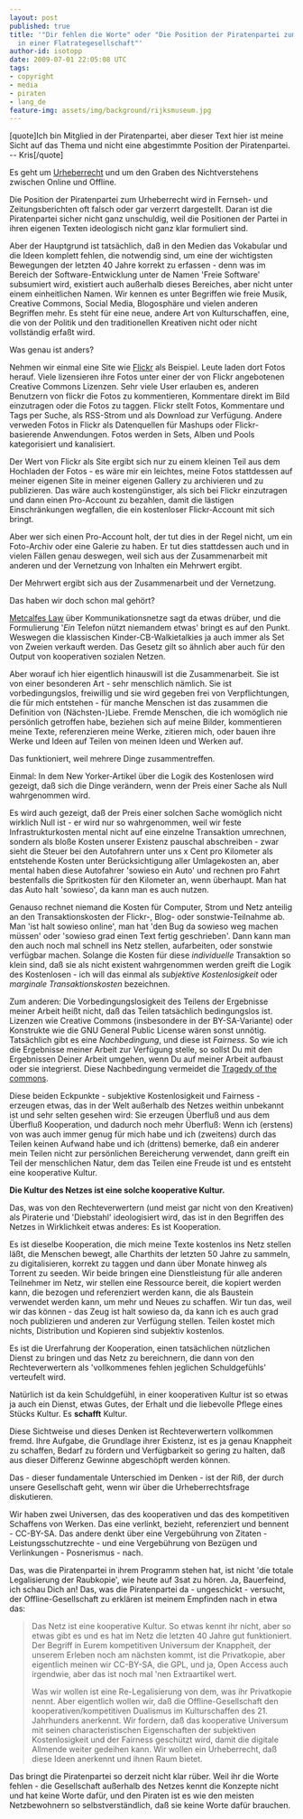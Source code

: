 ```yaml
---
layout: post
published: true
title: '"Dir fehlen die Worte" oder "Die Position der Piratenpartei zum Urheberrecht
  in einer Flatrategesellschaft"'
author-id: isotopp
date: 2009-07-01 22:05:08 UTC
tags:
- copyright
- media
- piraten
- lang_de
feature-img: assets/img/background/rijksmuseum.jpg
---
```

[quote]Ich bin Mitglied in der Piratenpartei, aber dieser Text hier ist meine Sicht auf das Thema und nicht eine abgestimmte Position der Piratenpartei. -- Kris[/quote]

Es geht um <a href='http://blog.koehntopp.de/archives/2530-Urheberrecht-360-Grad-Ansicht.html'>Urheberrecht</a> und um den Graben des Nichtverstehens zwischen Online und Offline.

Die Position der Piratenpartei zum Urheberrecht wird in Fernseh- und Zeitungsberichten oft falsch oder gar verzerrt dargestellt. Daran ist die Piratenpartei sicher nicht ganz unschuldig, weil die Positionen der Partei in ihren eigenen Texten ideologisch nicht ganz klar formuliert sind.

Aber der Hauptgrund ist tatsächlich, daß in den Medien das Vokabular und die Ideen komplett fehlen, die notwendig sind, um eine der wichtigsten Bewegungen der letzten 40 Jahre korrekt zu erfassen - denn was im Bereich der Software-Entwicklung unter de Namen 'Freie Software' subsumiert wird, existiert auch außerhalb dieses Bereiches, aber nicht unter einem einheitlichen Namen. Wir kennen es unter Begriffen wie freie Musik, Creative Commons, Social Media, Blogosphäre und vielen anderen Begriffen mehr. Es steht für eine neue, andere Art von Kulturschaffen, eine, die von der Politik und den traditionellen Kreativen nicht oder nicht vollständig erfaßt wird.

Was genau ist anders?
<br />

Nehmen wir einmal eine Site wie <a href='http://flickr.com'>Flickr</a> als Beispiel. Leute laden dort Fotos herauf. Viele lizensieren ihre Fotos unter einer der von Flickr angebotenen Creative Commons Lizenzen. Sehr viele User erlauben es, anderen Benutzern von flickr die Fotos zu kommentieren, Kommentare direkt im Bild einzutragen oder die Fotos zu taggen. Flickr stellt Fotos, Kommentare und Tags per Suche, als RSS-Strom und als Download zur Verfügung. Andere verweden Fotos in Flickr als Datenquellen für Mashups oder Flickr-basierende Anwendungen. Fotos werden in Sets, Alben und Pools kategorisiert und kanalisiert.

Der Wert von Flickr als Site ergibt sich nur zu einem kleinen Teil aus dem Hochladen der Fotos - es wäre mir ein leichtes, meine Fotos stattdessen auf meiner eigenen Site in meiner eigenen Gallery zu archivieren und zu publizieren. Das wäre auch kostengünstiger, als sich bei Flickr einzutragen und dann einen Pro-Account zu bezahlen, damit die lästigen Einschränkungen wegfallen, die ein kostenloser Flickr-Account mit sich bringt.

Aber wer sich einen Pro-Account holt, der tut dies in der Regel nicht, um ein Foto-Archiv oder eine Galerie zu haben. Er tut dies stattdessen auch und in vielen Fällen genau deswegen, weil sich aus der Zusammenarbeit mit anderen und der Vernetzung von Inhalten ein Mehrwert ergibt.

Der Mehrwert ergibt sich aus der Zusammenarbeit und der Vernetzung.

Das haben wir doch schon mal gehört?

<a href='http://en.wikipedia.org/wiki/Metcalfes_Law'>Metcalfes Law</a> über Kommunikationsnetze sagt da etwas drüber, und die Formulierung '<em>Ein</em> Telefon nützt niemandem etwas' bringt es auf den Punkt. Weswegen die klassischen Kinder-CB-Walkietalkies ja auch immer als Set von Zweien verkauft werden. Das Gesetz gilt so ähnlich aber auch für den Output von kooperativen sozialen Netzen.

Aber worauf ich hier eigentlich hinauswill ist die Zusammenarbeit. Sie ist von einer besonderen Art - sehr menschlich nämlich. Sie ist vorbedingungslos, freiwillig und sie wird gegeben frei von Verpflichtungen, die für mich entstehen - für manche Menschen ist das zusammen die Definition von (Nächsten-)Liebe. Fremde Menschen, die ich womöglich nie persönlich getroffen habe, beziehen sich auf meine Bilder, kommentieren meine Texte, referenzieren meine Werke, zitieren mich, oder bauen ihre Werke und Ideen auf Teilen von meinen Ideen und Werken auf.

Das funktioniert, weil mehrere Dinge zusammentreffen.

Einmal: In dem New Yorker-Artikel über die Logik des Kostenlosen wird gezeigt, daß sich die Dinge verändern, wenn der Preis einer Sache als Null wahrgenommen wird.

Es wird auch gezeigt, daß der Preis einer solchen Sache womöglich nicht wirklich Null ist - er wird nur so wahrgenommen, weil wir feste Infrastrukturkosten mental nicht auf eine einzelne Transaktion umrechnen, sondern als bloße Kosten unserer Existenz pauschal abschreiben - zwar sieht die Steuer bei den Autofahrern unter uns x Cent pro Kilometer als entstehende Kosten unter Berücksichtigung aller Umlagekosten an, aber mental haben diese Autofahrer 'sowieso ein Auto' und rechnen pro Fahrt bestenfalls die Spritkosten für den Kilometer an, wenn überhaupt. Man hat das Auto halt 'sowieso', da kann man es auch nutzen.

Genauso rechnet niemand die Kosten für Computer, Strom und Netz anteilig an den Transaktionskosten der Flickr-, Blog- oder sonstwie-Teilnahme ab. Man 'ist halt sowieso online', man hat 'den Bug da sowieso weg machen müssen' oder 'sowieso grad einen Text fertig geschrieben'. Dann kann man den auch noch mal schnell ins Netz stellen, aufarbeiten, oder sonstwie verfügbar machen. Solange die Kosten für diese <em>individuelle</em> Transaktion so klein sind, daß sie als nicht existent wahrgenommen werden greift die Logik des Kostenlosen - ich will das einmal als <em>subjektive Kostenlosigkeit</em> oder <em>marginale Transaktionskosten</em> bezeichnen.

Zum anderen: Die Vorbedingungslosigkeit des Teilens der Ergebnisse meiner Arbeit heißt nicht, daß das Teilen tatsächlich bedingungslos ist. Lizenzen wie Creative Commons (insbesondere in der BY-SA-Variante) oder Konstrukte wie die GNU General Public License wären sonst unnötig. Tatsächlich gibt es eine <em>Nachbedingung</em>, und diese ist <em>Fairness</em>. So wie ich die Ergebnisse meiner Arbeit zur Verfügung stelle, so sollst Du mit den Ergebnissen Deiner Arbeit umgehen, wenn Du auf meiner Arbeit aufbaust oder sie integrierst. Diese Nachbedingung vermeidet die <a href='http://en.wikipedia.org/wiki/Tragedy_of_the_commons'>Tragedy of the commons</a>.

Diese beiden Eckpunkte - subjektive Kostenlosigkeit und Fairness - erzeugen etwas, das in der Welt außerhalb des Netzes weithin unbekannt ist und sehr selten gesehen wird: Sie erzeugen Überfluß und aus dem Überfluß Kooperation, und dadurch noch mehr Überfluß: Wenn ich (erstens) von was auch immer genug für mich habe und ich (zweitens) durch das Teilen keinen Aufwand habe und ich (drittens) bemerke, daß ein anderer mein Teilen nicht zur persönlichen Bereicherung verwendet, dann greift ein Teil der menschlichen Natur, dem das Teilen eine Freude ist und es entsteht eine kooperative Kultur.

<b>Die Kultur des Netzes ist eine solche kooperative Kultur.</b>

Das, was von den Rechteverwertern (und meist gar nicht von den Kreativen) als Piraterie und 'Diebstahl' ideologisiert wird, das ist in den Begriffen des Netzes in Wirklichkeit etwas anderes: Es ist Kooperation.

Es ist dieselbe Kooperation, die mich meine Texte kostenlos ins Netz stellen läßt, die Menschen bewegt, alle Charthits der letzten 50 Jahre zu sammeln, zu digitalisieren, korrekt zu taggen und dann über Monate hinweg als Torrent zu seeden. Wir beide bringen eine Dienstleistung für alle anderen Teilnehmer im Netz, wir stellen eine Ressource bereit, die kopiert werden kann, die bezogen und referenziert werden kann, die als Baustein verwendet werden kann, um mehr und Neues zu schaffen. Wir tun das, weil wir das können - das Zeug ist halt sowieso da, da kann ich es auch grad noch publizieren und anderen zur Verfügung stellen. Teilen kostet mich nichts, Distribution und Kopieren sind subjektiv kostenlos.

Es ist die Urerfahrung der Kooperation, einen tatsächlichen nützlichen Dienst zu bringen und das Netz zu bereichnern, die dann von den Rechteverwertern als 'vollkommenes fehlen jeglichen Schuldgefühls' verteufelt wird.

Natürlich ist da kein Schuldgefühl, in einer kooperativen Kultur ist so etwas ja auch ein Dienst, etwas Gutes, der Erhalt und die liebevolle Pflege eines Stücks Kultur. Es <b>schafft</b> Kultur.

Diese Sichtweise und dieses Denken ist Rechteverwertern vollkommen fremd. Ihre Aufgabe, die Grundlage ihrer Existenz, ist es ja genau Knappheit zu schaffen, Bedarf zu fördern und Verfügbarkeit so gering zu halten, daß aus dieser Differenz Gewinne abgeschöpft werden können.

Das - dieser fundamentale Unterschied im Denken - ist der Riß, der durch unsere Gesellschaft geht, wenn wir über die Urheberrechtsfrage diskutieren.

Wir haben zwei Universen, das des kooperativen und das des kompetitiven Schaffens von Werken. Das eine verlinkt, bezieht, referenziert und bennent - CC-BY-SA. Das andere denkt über eine Vergebührung von Zitaten - Leistungsschutzrechte - und eine Vergebührung von Bezügen und Verlinkungen - Posnerismus - nach.

Das, was die Piratenpartei in ihrem Programm stehen hat, ist nicht 'die totale Legalisierung der Raubkopie', wie heute auf 3sat zu hören. Ja, Bauerfeind, ich schau Dich an! Das, was die Piratenpartei da - ungeschickt - versucht, der Offline-Gesellschaft zu erklären ist meinem Empfinden nach in etwa das: <blockquote>Das Netz ist eine kooperative Kultur. So etwas kennt ihr nicht, aber so etwas gibt es und es hat im Netz die letzten 40 Jahre gut funktioniert. Der Begriff in Eurem kompetitiven Universum der Knappheit, der unserem Erleben noch am nächsten kommt, ist die Privatkopie, aber eigentlich meinen wir CC-BY-SA, die GPL, und ja, Open Access auch irgendwie, aber das ist noch mal 'nen Extraartikel wert.

Was wir wollen ist eine Re-Legalisierung von dem, was ihr Privatkopie nennt. Aber eigentlich wollen wir, daß die Offline-Gesellschaft den kooperativen/kompetitiven Dualismus im Kulturschaffen des 21. Jahrhunders anerkennt. Wir fordern, daß das kooperative Universum mit seinen characteristischen Eigenschaften der subjektiven Kostenlosigkeit und der Fairness geschützt wird, damit die digitale Allmende weiter gedeihen kann. Wir wollen ein Urheberrecht, daß diese Ideen anerkennt und ihnen Raum bietet.</blockquote> Das bringt die Piratenpartei so derzeit nicht klar rüber. Weil ihr die Worte fehlen - die Gesellschaft außerhalb des Netzes kennt die Konzepte nicht und hat keine Worte dafür, und den Piraten ist es wie den meisten Netzbewohnern so selbstverständlich, daß sie keine Worte dafür brauchen.
